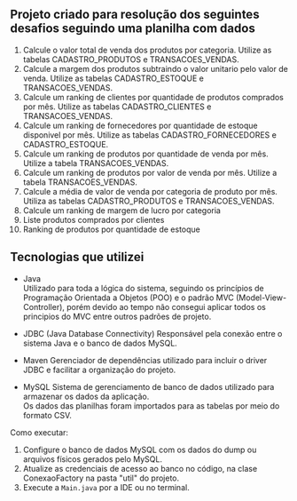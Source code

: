 ## Projeto criado para resolução dos seguintes desafios seguindo uma planilha com dados

1) Calcule o valor total de venda dos produtos por categoria. Utilize as tabelas CADASTRO_PRODUTOS e TRANSACOES_VENDAS.
2) Calcule a margem dos produtos subtraindo o valor unitario pelo valor de venda. Utilize as tabelas CADASTRO_ESTOQUE e TRANSACOES_VENDAS.
3) Calcule um ranking de clientes por quantidade de produtos comprados por mês. Utilize as tabelas CADASTRO_CLIENTES e TRANSACOES_VENDAS.
4) Calcule um ranking de fornecedores por quantidade de estoque disponivel por mês. Utilize as tabelas CADASTRO_FORNECEDORES e CADASTRO_ESTOQUE.
5) Calcule um ranking de produtos por quantidade de venda por mês. Utilize a tabela TRANSACOES_VENDAS.
6) Calcule um ranking de produtos por valor de venda por mês. Utilize a tabela TRANSACOES_VENDAS.
7) Calcule a média de valor de venda por categoria de produto por mês. Utiliza as tabelas CADASTRO_PRODUTOS e TRANSACOES_VENDAS.
8) Calcule um ranking de margem de lucro por categoria
9) Liste produtos comprados por clientes
10) Ranking de produtos por quantidade de estoque

##  Tecnologias que utilizei

- Java  
  Utilizado para toda a lógica do sistema, seguindo os princípios de Programação Orientada a Objetos (POO) e o padrão MVC (Model-View-Controller), porém devido ao tempo não consegui aplicar todos os principios do MVC entre outros padrões de projeto.

- JDBC (Java Database Connectivity)
  Responsável pela conexão entre o sistema Java e o banco de dados MySQL.

- Maven 
  Gerenciador de dependências utilizado para incluir o driver JDBC e facilitar a organização do projeto.

- MySQL
  Sistema de gerenciamento de banco de dados utilizado para armazenar os dados da aplicação.  
  Os dados das planilhas foram importados para as tabelas por meio do formato CSV.

Como executar:

1. Configure o banco de dados MySQL com os dados do dump ou arquivos físicos gerados pelo MySQL.
2. Atualize as credenciais de acesso ao banco no código, na clase ConexaoFactory na pasta "util" do projeto.
3. Execute a `Main.java` por a IDE ou no terminal.


